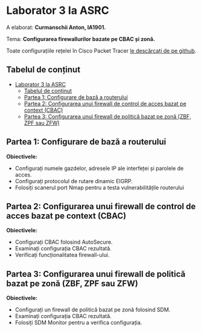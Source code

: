 # Laborator 3 la ASRC

A elaborat: **Curmanschii Anton, IA1901.**

Tema: **Configurarea firewallurilor bazate pe CBAC și zonă.**

Toate configurațiile rețelei în Cisco Packet Tracer [le descărcați de pe github](https://github.com/AntonC9018/uni_asrc/tree/master/lab4/networks).


## Tabelul de conținut

- [Laborator 3 la ASRC](#laborator-3-la-asrc)
  - [Tabelul de conținut](#tabelul-de-conținut)
  - [Partea 1: Configurare de bază a routerului](#partea-1-configurare-de-bază-a-routerului)
  - [Partea 2: Configurarea unui firewall de control de acces bazat pe context (CBAC)](#partea-2-configurarea-unui-firewall-de-control-de-acces-bazat-pe-context-cbac)
  - [Partea 3: Configurarea unui firewall de politică bazat pe zonă (ZBF, ZPF sau ZFW)](#partea-3-configurarea-unui-firewall-de-politică-bazat-pe-zonă-zbf-zpf-sau-zfw)


## Partea 1: Configurare de bază a routerului

**Obiectivele:**

- Configurați numele gazdelor, adresele IP ale interfeței și parolele de acces.
- Configurați protocolul de rutare dinamic EIGRP.
- Folosiți scanerul port Nmap pentru a testa vulnerabilitățile routerului


## Partea 2: Configurarea unui firewall de control de acces bazat pe context (CBAC)

**Obiectivele:**

- Configurați CBAC folosind AutoSecure. 
- Examinați configurația CBAC rezultată. 
- Verificați funcționalitatea firewall-ului.

## Partea 3: Configurarea unui firewall de politică bazat pe zonă (ZBF, ZPF sau ZFW)

**Obiectivele:**

- Configurați un firewall de politică bazat pe zonă folosind SDM.
- Examinați configurația CBAC rezultată. 
- Folosiți SDM Monitor pentru a verifica configurația.
